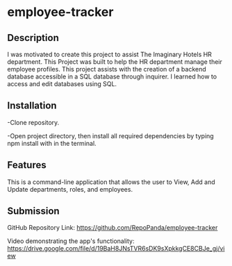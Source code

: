 # employee-tracker

## Description

I was motivated to create this project to assist The Imaginary Hotels HR department. This Project was built to help the HR department manage their employee profiles. This project assists with the creation of a backend database accessible in a SQL database through inquirer. I learned how to access and edit databases using SQL.


## Installation

-Clone repository.

-Open project directory, then install all required dependencies by typing npm install with in the terminal.

## Features

This is a command-line application that allows the user to View, Add and Update departments, roles, and employees.

## Submission

GitHub Repository Link: 
https://github.com/RepoPanda/employee-tracker

Video demonstrating the app's functionality:
https://drive.google.com/file/d/19BaH8JNsTVR6sDK9sXpkkgCE8CBJe_gj/view
